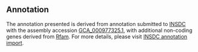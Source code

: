 

Annotation
----------

The annotation presented is derived from annotation submitted to
[INSDC](http://www.insdc.org) with the assembly accession
[GCA\_000977325.1](http://www.ebi.ac.uk/ena/data/view/GCA_000977325.1),
with additional non-coding genes derived from
[Rfam](http://rfam.xfam.org/). For more details, please visit [INSDC
annotation
import](http://ensemblgenomes.org/info/data/insdc_annotation).

